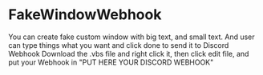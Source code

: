 # FakeWindowWebhook
You can create fake custom window with big text, and small text. And user can type things what you want and click done to send it to Discord Webhook
Download the .vbs file and right click it, then click edit file, and put your Webhook in "PUT HERE YOUR DISCORD WEBHOOK"
